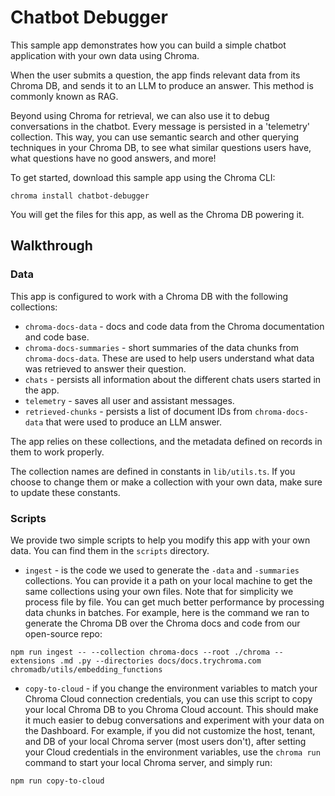 # Chatbot Debugger

This sample app demonstrates how you can build a simple chatbot application with your own data using Chroma.

When the user submits a question, the app finds relevant data from its Chroma DB, and sends it to an LLM to produce an answer. This method is commonly known as RAG.

Beyond using Chroma for retrieval, we can also use it to debug conversations in the chatbot. Every message is persisted in a 'telemetry' collection. This way, you can use semantic search and other querying techniques in your Chroma DB, to see what similar questions users have, what questions have no good answers, and more!

To get started, download this sample app using the Chroma CLI:
```shell
chroma install chatbot-debugger
```
You will get the files for this app, as well as the Chroma DB powering it.

## Walkthrough

### Data

This app is configured to work with a Chroma DB with the following collections:
- `chroma-docs-data` - docs and code data from the Chroma documentation and code base.
- `chroma-docs-summaries` - short summaries of the data chunks from `chroma-docs-data`. These are used to help users understand what data was retrieved to answer their question.
- `chats` - persists all information about the different chats users started in the app.
- `telemetry` - saves all user and assistant messages.
- `retrieved-chunks` - persists a list of document IDs from `chroma-docs-data` that were used to produce an LLM answer.

The app relies on these collections, and the metadata defined on records in them to work properly.

The collection names are defined in constants in `lib/utils.ts`. If you choose to change them or make a collection with your own data, make sure to update these constants.

### Scripts

We provide two simple scripts to help you modify this app with your own data. You can find them in the `scripts` directory.
- `ingest` - is the code we used to generate the `-data` and `-summaries` collections. You can provide it a path on your local machine to get the same collections using your own files. Note that for simplicity we process file by file. You can get much better performance by processing data chunks in batches. For example, here is the command we ran to generate the Chroma DB over the Chroma docs and code from our open-source repo:

```shell
npm run ingest -- --collection chroma-docs --root ./chroma --extensions .md .py --directories docs/docs.trychroma.com chromadb/utils/embedding_functions
```
- `copy-to-cloud` - if you change the environment variables to match your Chroma Cloud connection credentials, you can use this script to copy your local Chroma DB to you Chroma Cloud account. This should make it much easier to debug conversations and experiment with your data on the Dashboard. For example, if you did not customize the host, tenant, and DB of your local Chroma server (most users don't), after setting your Cloud credentials in the environment variables, use the `chroma run` command to start your local Chroma server, and simply run:
```shell
npm run copy-to-cloud
```

